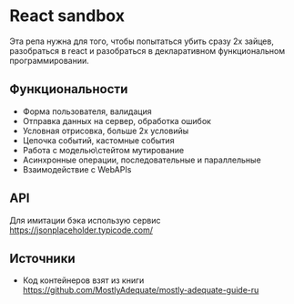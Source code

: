 # React sandbox

Эта репа нужна для того, чтобы попытатьcя убить сразу 
2х зайцев, разобраться в react и разобраться в 
декларативном функциональном программировании.

## Функциональности

- Форма пользователя, валидация
- Отправка данных на сервер, обработка ошибок
- Условная отрисовка, больше 2х условийы
- Цепочка событий, кастомные события
- Работа с моделью\стейтом мутирование
- Асинхронные операции, последовательные и параллельные
- Взаимодействие с WebAPIs

## API

Для имитации бэка использую сервис
https://jsonplaceholder.typicode.com/

## Источники

- Код контейнеров взят из книги https://github.com/MostlyAdequate/mostly-adequate-guide-ru